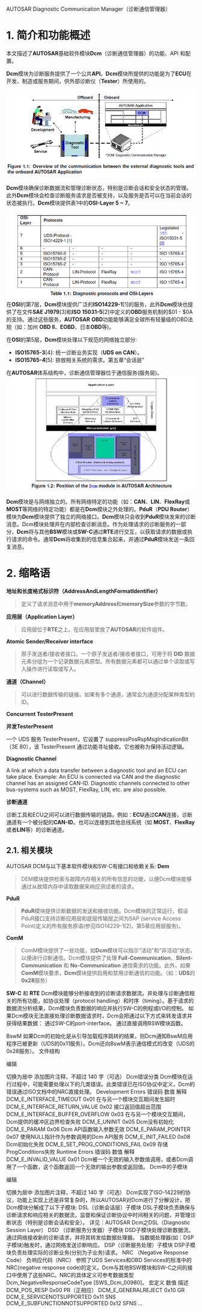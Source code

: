 <section id="title">AUTOSAR Diagnostic Communication Manager（诊断通信管理器）</section>

# 1. 简介和功能概述

本文描述了**AUTOSAR**基础软件模块**Dcm**（诊断通信管理器）的功能、API 和配置。

**Dcm**模块为诊断服务提供了一个公共**API**。**Dcm**模块所提供的功能是为了**ECU**在开发、制造或服务期间，供外部诊断仪（**Tester**）所使用的。
​

![Figure1-1](Figure1-1.png)

**Dcm**模块确保诊断数据流和管理诊断状态，特别是诊断会话和安全状态的管理。此外**Dcm**模块会检查诊断服务请求是否被支持，以及服务是否可以在当前会话的状态被执行。**Dcm**模块提供表1中的**OSI-Layer 5 ~ 7**。

![Table1-1](Table1-1.png)
​
在**OSI**的第7层，**Dcm**模块提供广泛的**ISO14229-1**[1]的服务，此外**Dcm**模块也提供了在文件**SAE J1979**[3]和**ISO 15031-5**[2]中定义的**OBD**服务机制的$01 - $0A的支持。通过这些服务，**AUTOSAR** **OBD**功能能够满足全球所有轻量级的OBD法规（如：加州 **OBD II**、**EOBD**、日本**OBD**等)。

在**OSI**的第5层，**Dcm**模块处理以下规范的网络独立部分:

* **ISO15765-3**[4]: 统一诊断业务实现（**UDS on CAN**）。
* **ISO15765-4**[5]: 排放相关系统的需求。第五章“会话层”
  
在**AUTOSAR**体系结构中，诊断通信管理器位于通信服务(服务层)。
​
![Figure1-2](Figure1-2.png)

**Dcm**模块是与网络独立的。所有网络特定的功能（如：**CAN**、**LIN**、**FlexRay**或**MOST**等网络的特定功能）都是在**Dcm**模块之外处理的。**PduR**（**PDU Router**）模块为**Dcm**模块提供了独立的网络接口。**Dcm**模块只会收到**PduR**模块发来的诊断消息。Dcm模块处理并在内部检查诊断消息。作为处理请求的诊断服务的一部分，**Dcm**将与其他**BSW**模块或**SW-C**通过**RTE**进行交互，以获取请求的数据或执行请求的命令。通常**Dcm**将收集到的信息集合起来，并通过**PduR**模块发送一条回复消息。

# 2. 缩略语

**地址和长度格式标识符（AddressAndLengthFormatIdentifier）**
> 定义了请求消息中用于**memoryAddress**和**memorySize**参数的字节数。

**应用层（Application Layer）**
> 应用层位于**RTE**之上。在应用层里放了**AUTOSAR**的软件组件。

**Atomic Sender/Receiver interface**
> 原子发送者/接收者接口。一个原子发送者/接收者接口，可用于将 **DID** 数据元素分组为一个记录数据元素原型。所有数据元素都可以通过单个读取或写入操作进行读取或写入。

**通道（Channel）**
> 可以进行数据传输的链接。如果有多个通道，通常会为通道分配某种类型的 ID。

**Concurrent TesterPresent** 

**并发TesterPresent**

一个 UDS 服务 TesterPresent，它设置了 suppressPosRspMsgIndicationBit （3E 80），该 TesterPresent 通过功能寻址接收。它也被称为保持活动逻辑。

**Diagnostic Channel** 

A link at which a data transfer between a diagnostic tool and an ECU can take place. Example: An ECU is connected via
CAN and the diagnostic channel has an assigned CAN-ID. Diagnostic channels connected to other bus-systems such as MOST,
FlexRay, LIN, etc. are also possible.

**诊断通道**

诊断工具和ECU之间可以进行数据传输的链路。例如：**ECU**通过**CAN**连接，诊断通道有一个被分配的**CAN-ID**。也可以连接到其他总线系统（如 **MOST**、**FlexRay**或者**LIN**等）的诊断通道。

## 2.1. 相关模块
AUTOSAR DCM与以下基本软件模块和SW-C有接口和依赖关系:
​
**Dem**
> DEM模块提供检索与故障内存相关的所有信息的功能，以便Dcm模块能够通过从故障内存中读取数据来响应测试者的请求。

**PduR**
> **PduR**模块提供诊断数据的发送和接收功能。Dcm模块的正常运行，假设PduR接口支持诊断应用层和底层传输层之间为SAP (service Access Point)定义的所有服务原语(参见ISO14229-1[2]，第5章应用层服务)。

**ComM**
> ComM模块提供了一些功能，如**Dcm**模块可以指示“活动”和“非活动”状态，以便进行诊断通信。Dcm模块提供了处理 **Full-Communication**、**Silent-Communication** 和 **No-Communication** 通信需求的功能。此外，如果**ComM**模块要求，**Dcm**模块提供启用和禁用诊断通信的功能。（如：**UDS**的**0x28**服务）

**SW-C** 和 **RTE**
Dcm模块能够分析接收到的诊断请求数据流。并处理与诊断通信相关的所有功能，如协议处理（protocol handling）和时序（timing）。基于请求的数据流分析结果，Dcm模块负责数据的响应并执行SW-C的例程或I/O的控制。
如果Dcm模块无法直接处理诊断数据请求时，Dcm会把通过以下方式来转发请求并获得结果数据：
通过SW-C的port-interface。
通过直接调用BSW模块函数。

BswM
如果Dcm的初始化是从引导加载程序跳转的结果，则Dcm通知BswM应用程序已被更新（UDS的0x11服务）。Dcm还向BswM表示通信模式的改变（UDS的0x28服务）。
文件结构
​

编辑

切换为居中
添加图片注释，不超过 140 字（可选）
Dcm错误分类
Dcm模块在运行过程中，可能需要处理以下的几类错误。此类错误已在ISO协议中定义，Dcm的错误通过ISO文档中的NRC直接处理。
Development Errors
错误码
数值
解释
DCM_E_INTERFACE_TIMEOUT
0x01
在与另一个模块交互期间发生超时
DCM_E_INTERFACE_RETURN_VALUE
0x02
接口返回值超出范围
DCM_E_INTERFACE_BUFFER_OVERFLOW
0x03
在与另一个模块交互期间，Dcm提供的缓冲区边界检查失败
DCM_E_UNINIT
0x05
Dcm没有初始化
DCM_E_PARAM
0x06
Dcm API函数输入参数无效
DCM_E_PARAM_POINTER
0x07
使用NULL指针作为参数调用的Dcm API服务
DCM_E_INIT_FAILED
0x08
Dcm初始化失败
DCM_E_SET_PROG_CONDITIONS_FAIL
0x09
存储ProgConditions失败
Runtime Errors
错误码
数值
解释
DCM_E_INVALID_VALUE
0x01
Dcm被一个无效的输入参数值调用，或者Dcm调用了一个函数，这个函数返回一个无效的输出参数或返回值。
Dcm中的子模块
​

编辑

切换为居中
添加图片注释，不超过 140 字（可选）
Dcm实现了ISO-14229的协议，功能上实现上还是非常复杂的，所以AUTOSAR对Dcm进行了分解设计，把Dcm模块分解成了以下子模块:
DSL（诊断会话层）子模块
DSL子模块负责确保与诊断请求和响应相关的数据流，监督和保证诊断协议中时间相关的问题，并管理诊断状态（特别是诊断会话和安全）。
详见：AUTOSAR Dcm之DSL（Diagnostic Session Layer）
DSD （诊断服务分发器）子模块
DSD子模块处理诊断数据流。
通过网络接收新的诊断请求，并将其转发给数据处理器。
当数据处理器(如：DSP子模块)触发时，通过网络发送诊断响应。
DSP（诊断服务处理）子模块
DSP子模块负责处理实际的诊断业务(分别为子业务)请求。
NRC （Negative Response Code）
负响应代码（NRC） 参照了UDS Services和OBD Services的标准中的NRC(negative response code)的定义。Dcm与其他BSW模块和SW-C之间的接口中使用了这些NRC。NRC的具体定义可参考数据类型Dcm_NegativeResponseCodeType [SWS_Dcm_00980]。
宏定义
数值
描述
DCM_POS_RESP
0x00
PR（正相应）
DCM_E_GENERALREJECT
0x10
GR
DCM_E_SERVICENOTSUPPORTED
0x11
SNS
DCM_E_SUBFUNCTIONNOTSUPPORTED
0x12
SFNS
...

